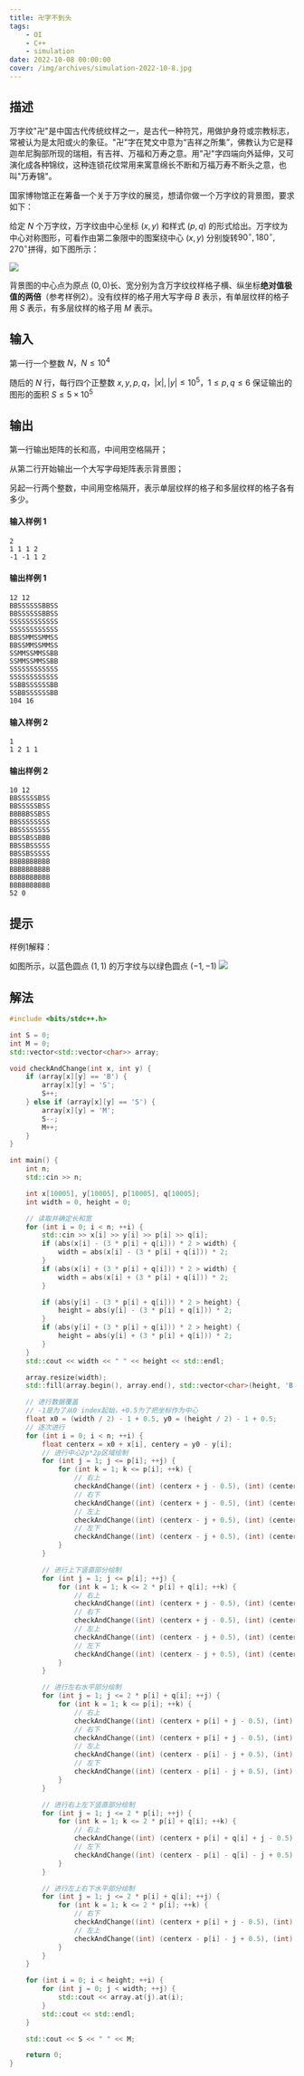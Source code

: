 ```yaml
---
title: 卍字不到头
tags:
    - OI
    - C++
    - simulation
date: 2022-10-08 00:00:00
cover: /img/archives/simulation-2022-10-8.jpg
---
```

## 描述
万字纹"卍"是中国古代传统纹样之一，是古代一种符咒，用做护身符或宗教标志，常被认为是太阳或火的象征。"卍"字在梵文中意为“吉祥之所集”，佛教认为它是释迦牟尼胸部所现的瑞相，有吉祥、万福和万寿之意。用"卍"字四端向外延伸，又可演化成各种锦纹，这种连锁花纹常用来寓意绵长不断和万福万寿不断头之意，也叫"万寿锦"。

国家博物馆正在筹备一个关于万字纹的展览，想请你做一个万字纹的背景图，要求如下：

给定 $N$ 个万字纹，万字纹由中心坐标 $(x,y)$ 和样式 $(p,q)$ 的形式给出。万字纹为中心对称图形，可看作由第二象限中的图案绕中心 $(x,y)$ 分别旋转$90^\circ,180^\circ,270^\circ$拼得，如下图所示：

![](/img/archives/OI/simulation-2022-10-8/1.jpg)

背景图的中心点为原点 $(0,0)$长、宽分别为含万字纹纹样格子横、纵坐标**绝对值极值的两倍**（参考样例2）。没有纹样的格子用大写字母 $B$ 表示，有单层纹样的格子用 $S$ 表示，有多层纹样的格子用 $M$ 表示。


## 输入
第一行一个整数 $N，N\le10^4$

随后的 $N$ 行，每行四个正整数 $x,y,p,q， |x|,|y|\le10^5，1\leq p,q \le6$
保证输出的图形的面积 $S\le5\times 10^5$

## 输出
第一行输出矩阵的长和高，中间用空格隔开；

从第二行开始输出一个大写字母矩阵表示背景图；

另起一行两个整数，中间用空格隔开，表示单层纹样的格子和多层纹样的格子各有多少。


#### 输入样例 1
```
2
1 1 1 2
-1 -1 1 2
```
#### 输出样例 1
```
12 12
BBSSSSSSBBSS
BBSSSSSSBBSS
SSSSSSSSSSSS
SSSSSSSSSSSS
BBSSMMSSMMSS
BBSSMMSSMMSS
SSMMSSMMSSBB
SSMMSSMMSSBB
SSSSSSSSSSSS
SSSSSSSSSSSS
SSBBSSSSSSBB
SSBBSSSSSSBB
104 16
```
#### 输入样例 2
```
1
1 2 1 1
```
#### 输出样例 2
```
10 12
BBSSSSSBSS
BBSSSSSBSS
BBBBBSSBSS
BBSSSSSSSS
BBSSSSSSSS
BBSSBSSBBB
BBSSBSSSSS
BBSSBSSSSS
BBBBBBBBBB
BBBBBBBBBB
BBBBBBBBBB
BBBBBBBBBB
52 0
```
## 提示

样例1解释：

如图所示，以蓝色圆点 $(1,1)$ 的万字纹与以绿色圆点 $(-1,-1)$
![](/img/archives/OI/simulation-2022-10-8/2.jpg)

## 解法
```C++
#include <bits/stdc++.h>

int S = 0;
int M = 0;
std::vector<std::vector<char>> array;

void checkAndChange(int x, int y) {
    if (array[x][y] == 'B') {
        array[x][y] = 'S';
        S++;
    } else if (array[x][y] == 'S') {
        array[x][y] = 'M';
        S--;
        M++;
    }
}

int main() {
    int n;
    std::cin >> n;

    int x[10005], y[10005], p[10005], q[10005];
    int width = 0, height = 0;

    // 读取并确定长和宽
    for (int i = 0; i < n; ++i) {
        std::cin >> x[i] >> y[i] >> p[i] >> q[i];
        if (abs(x[i] - (3 * p[i] + q[i])) * 2 > width) {
            width = abs(x[i] - (3 * p[i] + q[i])) * 2;
        }
        if (abs(x[i] + (3 * p[i] + q[i])) * 2 > width) {
            width = abs(x[i] + (3 * p[i] + q[i])) * 2;
        }

        if (abs(y[i] - (3 * p[i] + q[i])) * 2 > height) {
            height = abs(y[i] - (3 * p[i] + q[i])) * 2;
        }
        if (abs(y[i] + (3 * p[i] + q[i])) * 2 > height) {
            height = abs(y[i] + (3 * p[i] + q[i])) * 2;
        }
    }
    std::cout << width << " " << height << std::endl;

    array.resize(width);
    std::fill(array.begin(), array.end(), std::vector<char>(height, 'B'));

    // 进行数据覆盖
    // -1是为了从0 index起始，+0.5为了把坐标作为中心
    float x0 = (width / 2) - 1 + 0.5, y0 = (height / 2) - 1 + 0.5;
    // 逐次进行
    for (int i = 0; i < n; ++i) {
        float centerx = x0 + x[i], centery = y0 - y[i];
        // 进行中心2p*2p区域绘制
        for (int j = 1; j <= p[i]; ++j) {
            for (int k = 1; k <= p[i]; ++k) {
                // 右上
                checkAndChange((int) (centerx + j - 0.5), (int) (centery - k + 0.5));
                // 右下
                checkAndChange((int) (centerx + j - 0.5), (int) (centery + k));
                // 左上
                checkAndChange((int) (centerx - j + 0.5), (int) (centery - k + 0.5));
                // 左下
                checkAndChange((int) (centerx - j + 0.5), (int) (centery + k));
            }
        }

        // 进行上下竖直部分绘制
        for (int j = 1; j <= p[i]; ++j) {
            for (int k = 1; k <= 2 * p[i] + q[i]; ++k) {
                // 右上
                checkAndChange((int) (centerx + j - 0.5), (int) (centery - p[i] - k + 0.5));
                // 右下
                checkAndChange((int) (centerx + j - 0.5), (int) (centery + p[i] + k));
                // 左上
                checkAndChange((int) (centerx - j + 0.5), (int) (centery - p[i] - k + 0.5));
                // 左下
                checkAndChange((int) (centerx - j + 0.5), (int) (centery + p[i] + k));
            }
        }

        // 进行左右水平部分绘制
        for (int j = 1; j <= 2 * p[i] + q[i]; ++j) {
            for (int k = 1; k <= p[i]; ++k) {
                // 右上
                checkAndChange((int) (centerx + p[i] + j - 0.5), (int) (centery - k + 0.5));
                // 右下
                checkAndChange((int) (centerx + p[i] + j - 0.5), (int) (centery + k));
                // 左上
                checkAndChange((int) (centerx - p[i] - j + 0.5), (int) (centery - k + 0.5));
                // 左下
                checkAndChange((int) (centerx - p[i] - j + 0.5), (int) (centery + k));
            }
        }

        // 进行右上左下竖直部分绘制
        for (int j = 1; j <= 2 * p[i]; ++j) {
            for (int k = 1; k <= 2 * p[i] + q[i]; ++k) {
                // 右上
                checkAndChange((int) (centerx + p[i] + q[i] + j - 0.5), (int) (centery - p[i] - k + 0.5));
                // 左下
                checkAndChange((int) (centerx - p[i] - q[i] - j + 0.5), (int) (centery + p[i] + k));
            }
        }

        // 进行左上右下水平部分绘制
        for (int j = 1; j <= 2 * p[i] + q[i]; ++j) {
            for (int k = 1; k <= 2 * p[i]; ++k) {
                // 右下
                checkAndChange((int) (centerx + p[i] + j - 0.5), (int) (centery + p[i] + q[i] + k));
                // 左上
                checkAndChange((int) (centerx - p[i] - j + 0.5), (int) (centery - p[i] - q[i] - k + 0.5));
            }
        }
    }

    for (int i = 0; i < height; ++i) {
        for (int j = 0; j < width; ++j) {
            std::cout << array.at(j).at(i);
        }
        std::cout << std::endl;
    }

    std::cout << S << " " << M;

    return 0;
}

```